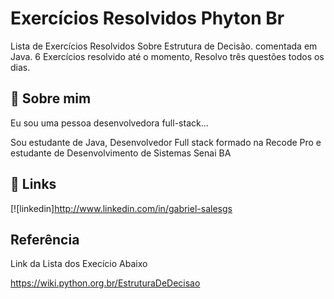 
# Exercícios Resolvidos Phyton Br

Lista de Exercícios Resolvidos Sobre Estrutura de Decisão. comentada em Java.
6 Exercícios resolvido até o momento, Resolvo três questões todos os dias.
## 🚀 Sobre mim
Eu sou uma pessoa desenvolvedora full-stack...

Sou estudante de Java, Desenvolvedor Full stack formado na Recode Pro e estudante de Desenvolvimento de Sistemas Senai BA
## 🔗 Links
[![linkedin]http://www.linkedin.com/in/gabriel-salesgs

## Referência
Link da Lista dos Execício Abaixo

https://wiki.python.org.br/EstruturaDeDecisao